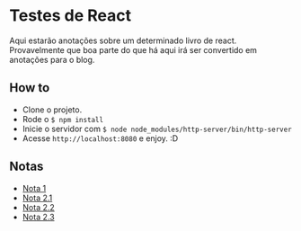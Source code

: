 # Testes de React

Aqui estarão anotações sobre um determinado livro de react. Provavelmente que
boa parte do que há aqui irá ser convertido em anotações para o blog.

## How to

-   Clone o projeto.
-   Rode o `$ npm install`
-   Inicie o servidor com `$ node node_modules/http-server/bin/http-server`
-   Acesse `http://localhost:8080` e enjoy. :D

## Notas

-   [Nota 1](notas/note_1.md)
-   [Nota 2.1](notas/note_2_1.md)
-   [Nota 2.2](notas/note_2_2.md)
-   [Nota 2.3](notas/note_2_3.md)
